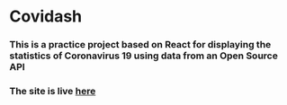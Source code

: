 # Covidash

### This is a practice project based on React for displaying the statistics of Coronavirus 19 using data from an Open Source API

### The site is live [here](https://siechristian.github.io/covidash)
